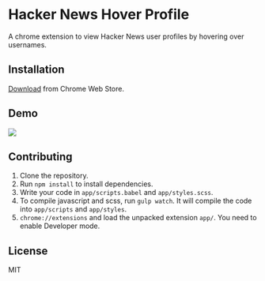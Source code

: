 # Hacker News Hover Profile

A chrome extension to view Hacker News user profiles by hovering over usernames.

## Installation

[Download](https://chrome.google.com/webstore/detail/hacker-news-hover-profile/ddcgglajngcjimgbfhencpkpbkocfilb) from Chrome Web Store.

## Demo

![](https://github.com/sungwoncho/hacker-news-hover-profile/blob/master/demo.gif)

## Contributing

1. Clone the repository.
2. Run `npm install` to install dependencies.
3. Write your code in `app/scripts.babel` and `app/styles.scss`.
4. To compile javascript and scss, run `gulp watch`. It will compile the code
into `app/scripts` and `app/styles`.
5. `chrome://extensions` and load the unpacked extension `app/`. You need to
enable Developer mode.

## License

MIT

